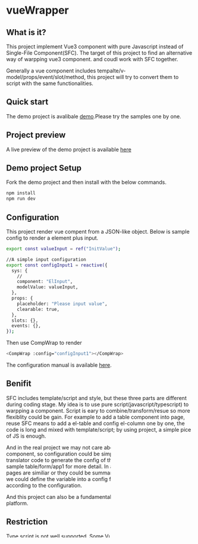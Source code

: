 # vueWrapper

## What is it?

This project implement Vue3 component with pure Javascript instead of Single-File Component(SFC).
The target of this project to find an alternative way of warpping vue3 component. and  coudl work with SFC together.

Generally a vue component includes tempalte/v-model/props/event/slot/method, this project will try to convert them to script with the same functionalities.

## Quick start

The demo project is avalibale [demo](https://github.com/jamie-mttk/vueWrapper).Please try the samples one by one.

## Project preview

A live preview of the demo project is available [here](https://melodic-genie-43244a.netlify.app/)

## Demo project Setup

Fork the demo project and then install with the below commands.

```sh
npm install
npm run dev
```

## Configuration

This project render vue compent from a JSON-like object. 
Below is sample config to render a element plus input.

```sh
export const valueInput = ref("InitValue");

//A simple input configuration
export const configInput1 = reactive({
  sys: {
    //
    component: "ElInput",
    modelValue: valueInput,
  },
  props: {
    placeholder: "Please input value",
    clearable: true,
  },
  slots: {},
  events: {},
});
```

Then use CompWrap to render

```sh
<CompWrap :config="configInput1"></CompWrap>
```

The configuration manual is available [here](MANUAL.md).

## Benifit

SFC includes template/script and style, but these three parts are different during coding stage.
My idea is to use pure script(javascript/typescript) to warpping a component. Script is eary to combine/transform/resue so more flexiblity could be gain. For example to add a table component into page, reuse SFC means to add a el-table and config el-column one by  one, the code is long and mixed with template/script; by using project, a simple pice of JS is enough.

And in the real project we may not care about all the features of the component, so configuration could be simplified and then use a piece of translator code to generate the config of the standard format. Refer to sample table/form/app1 for more detail. In a real project,normally 80% pages are similiar or they could be summarized into several templates. So we could define the  variable into a config file, and then render the page according to the configuration.

And this project can also be a fundamental technology of low code platform.

## Restriction

Type script is not well supported.
Some Vue 3 features can not not supported,refer to configuration manual for more detail.
